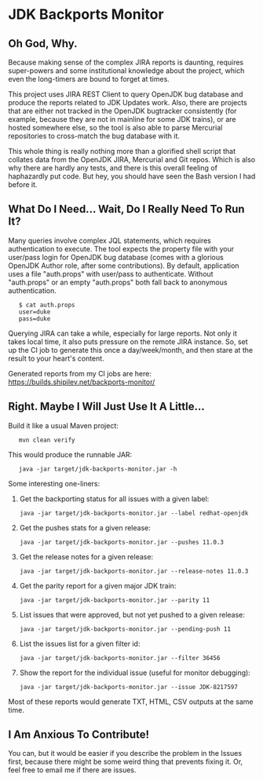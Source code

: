 # JDK Backports Monitor

## Oh God, Why.

Because making sense of the complex JIRA reports is daunting, requires super-powers
and some institutional knowledge about the project, which even the long-timers are bound
to forget at times.

This project uses JIRA REST Client to query OpenJDK bug database and produce the reports 
related to JDK Updates work. Also, there are projects that are either not tracked in the
OpenJDK bugtracker consistently (for example, because they are not in mainline for some
JDK trains), or are hosted somewhere else, so the tool is also able to parse Mercurial
repositories to cross-match the bug database with it.
 
This whole thing is really nothing more than a glorified shell script that collates data
from the OpenJDK JIRA, Mercurial and Git repos. Which is also why there are hardly any
tests, and there is this overall feeling of haphazardly put code. But hey, you should have
seen the Bash version I had before it.

## What Do I Need... Wait, Do I Really Need To Run It?

Many queries involve complex JQL statements, which requires authentication to execute. 
The tool expects the property file with your user/pass login for OpenJDK bug database
(comes with a glorious OpenJDK Author role, after some contributions).
By default, application uses a file "auth.props" with user/pass to authenticate.
Without "auth.props" or an empty "auth.props" both fall back to anonymous authentication.

       $ cat auth.props
       user=duke
       pass=duke

Querying JIRA can take a while, especially for large reports. Not only it takes local time,
it also puts pressure on the remote JIRA instance. So, set up the CI job to generate this
once a day/week/month, and then stare at the result to your heart's content.

Generated reports from my CI jobs are here:
  https://builds.shipilev.net/backports-monitor/

## Right. Maybe I Will Just Use It A Little...

Build it like a usual Maven project:

       mvn clean verify

This would produce the runnable JAR:

       java -jar target/jdk-backports-monitor.jar -h

Some interesting one-liners:

1) Get the backporting status for all issues with a given label: 

       java -jar target/jdk-backports-monitor.jar --label redhat-openjdk
       
2) Get the pushes stats for a given release:

       java -jar target/jdk-backports-monitor.jar --pushes 11.0.3
       
3) Get the release notes for a given release:

       java -jar target/jdk-backports-monitor.jar --release-notes 11.0.3
       
4) Get the parity report for a given major JDK train: 

       java -jar target/jdk-backports-monitor.jar --parity 11
       
5) List issues that were approved, but not yet pushed to a given release:

       java -jar target/jdk-backports-monitor.jar --pending-push 11
 
6) List the issues list for a given filter id:
       
       java -jar target/jdk-backports-monitor.jar --filter 36456
       
7) Show the report for the individual issue (useful for monitor debugging):

       java -jar target/jdk-backports-monitor.jar --issue JDK-8217597

Most of these reports would generate TXT, HTML, CSV outputs at the same time.

## I Am Anxious To Contribute!

You can, but it would be easier if you describe the problem in the Issues first,
because there might be some weird thing that prevents fixing it. Or, feel free
to email me if there are issues.